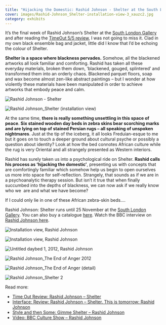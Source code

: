 ```yaml
---
title: "Hijacking the Domestic: Rashid Johnson - Shelter at the South London Gallery"
cover: images/Rashid-Johnson_Shelter-installation-view-3_xauzc2.jpg
category: exhibits
---
```


It’s the final week of Rashid Johnson’s Shelter at the [South London Gallery](http://www.southlondongallery.org/) and after reading the [TimeOut 5/5 review](http://www.google.co.uk/url?sa=t&rct=j&q=&esrc=s&source=web&cd=1&ved=0CCIQFjAA&url=http%3A%2F%2Fwww.timeout.com%2Flondon%2Fart%2Fevent%2F60258%2Frashid-johnson-shelter&ei=RaGrUMiKFKiq0AWt9IC4Bw&usg=AFQjCNEAUM1WUm7mQM6b1-vSAe5qgYhG9g), I was not going to miss it. Clad in my own black ensemble bag and jacket, little did I know that I’d be echoing the colour of Shelter.

**Shelter is a space where blackness pervades.** Somehow, all the blackened artworks all look familiar and comforting. Rashid has taken all these everyday materials, broken them down, ‘blackened, gouged, splintered’ and transformed them into an orderly chaos. Blackened parquet floors, soap and wax become almost zen-like abstract paintings – but I wonder at how violently these materials have been manipulated in order to achieve artworks that embody peace and calm.

![Rashid Johnson - Shelter](./images/Rashid-Johnson-Shelter-1_ld6oqf.jpg "Rashid Johnson - Shelter. Images courtesy the artist and the South London Gallery. Photo: Andy Keate")

![Rashid Johnson_Shelter (installation view)](./images/Rashid-Johnson_Shelter-installation-view_ym7q9o.jpg "Installation View, Rashid Johnson: Shelter at the South London Gallery, 2012. Image courtesy of the artist, South London Gallery and Hauser & Wirth. Photo: Andy Keate")

At the same time, **there is really something unsettling in this space of peace**. **Six stained wooden day beds in zebra skins bear scorching marks and are lying on top of stained Persian rugs – all speaking of unspoken nightmares**. Just at the tip of the iceberg, it all looks Freduian-esque to me but it goes on to touch a deeper ground about cultural psyche or possibly a question about identity? Look at how the bed connotes African culture while the rug is very Oriental and all strangely presented as Western interiors.

Rashid has surely taken us into a psychological ride on Shelter. **Rashid calls his process as ‘hijacking the domestic’**, presenting us with concepts that are comfortingly familiar which somehow help us begin to open ourselves us more into space for self-reflection. Strangely, that sounds as if we are in a psychoanalytic therapy session. But isn’t it true that when finally succumbed into the depths of blackness, we can now ask if we really know who we  are and what we have become?

If I could only lie in one of these African zebra-skin beds….

Rashid Johnson: Shelter runs until 25 November at the [South London Gallery](http://www.southlondongallery.org/). You can also buy a catalogue [here](http://www.southlondongallery.org/page/rashid-johnson-shelter). Watch the BBC interview on [Rashid Johnson here](http://www.bbc.co.uk/programmes/p00zws0z).

![Installation view, Rashid Johnson](./images/Rashid-Johnson-Shelter-installation-view-2_pwhkcy.jpg "Installation view, Rashid Johnson: Shelter at the South London Gallery, 2012. Image courtesy of the artist, South London Gallery and Hauser & Wirth. Photo: Andy Keate")

![Installation view, Rashid Johnson](./images/Rashid-Johnson_Shelter-installation-view-3_xauzc2.jpg "Installation view, Rashid Johnson: Shelter at the South London Gallery, 2012. Image courtesy of the artist, South London Gallery and Hauser & Wirth. Photo: Andy Keate")

![Untitled daybed 1, 2012, Rashid Johnson](./images/Rashid-Johnson_Shelter_untitled-daybed1_owuydh.jpg "Untitled daybed 1, 2012, Rashid Johnson. Photo: Andy Keate. Image courtesy of the artist, South London Gallery and Hauser & Wirth")

![Rashid Johnson_The End of Anger 2012](./images/Rashid-Johnson_The-End-of-Anger-2012_staf6g.jpg "The End of Anger, 2012, Rashid Johnson. Image courtesy of the artist, South London Gallery and Hauser & Wirth. Photo: Andy Keate")

![Rashid Johnson_The End of Anger (detail)](./images/Rashid-Johnson_The-End-of-Anger-detail_musxep.jpg "The End of Anger detail, 2012. Image courtesy of the artist, South London Gallery and Hauser & Wirth. Photo: Andy Keate")

![Rashid Johnson_Shelter 2](./images/Rashid-Johnson_Shelter-2_eq8ffj.jpg "Installation view, 2012. Images courtesy the artist and the South London Gallery. Photo: Andy Keate")

Read more:

- [Time Out Review: Rashid Johnson – Shelter](http://www.google.co.uk/url?sa=t&rct=j&q=&esrc=s&source=web&cd=1&ved=0CCIQFjAA&url=http%3A%2F%2Fwww.timeout.com%2Flondon%2Fart%2Fevent%2F60258%2Frashid-johnson-shelter&ei=RaGrUMiKFKiq0AWt9IC4Bw&usg=AFQjCNEAUM1WUm7mQM6b1-vSAe5qgYhG9g)
- [Interface: Review: Rashid Johnson – Shelter. This is tomorrow: Rashid Johnson](http://www.thisistomorrow.info/viewArticle.aspx?artId=1528)
- [Style and then Some: Gimme Shelter – Rashid Johnson](http://styleandthensome.wordpress.com/2012/11/11/gimme-shelter-rashid-johnson-at-the-south-london-gallery/)
- [Video: BBC Culture Show – Rashid Johnson](http://www.bbc.co.uk/programmes/p00zws0z)
